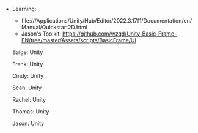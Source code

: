 - Learning:
    - file:///Applications/Unity/Hub/Editor/2022.3.17f1/Documentation/en/Manual/Quickstart2D.html
    - Jason's Toolkit: https://github.com/wzqd/Unity-Basic-Frame-EN/tree/master/Assets/scripts/BasicFrame/UI
 
  Baige: Unity

  Frank: Unity

  Cindy: Unity

  Sean: Unity

  Rachel: Unity

  Thomas: Unity

  Jason: Unity
